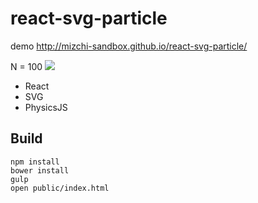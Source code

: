 # react-svg-particle

demo http://mizchi-sandbox.github.io/react-svg-particle/

N = 100
![](http://i.gyazo.com/daffc6e1188ae6f8c8b42784029e9048.png)

- React
- SVG
- PhysicsJS

## Build

```
npm install
bower install
gulp
open public/index.html
```
